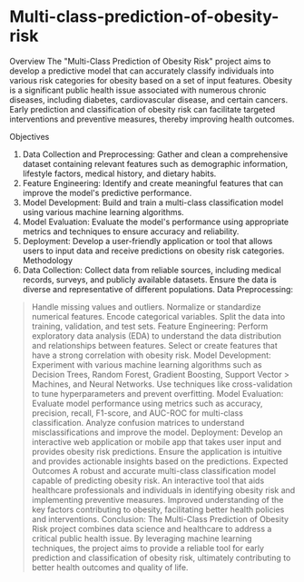 # Multi-class-prediction-of-obesity-risk
Overview
The "Multi-Class Prediction of Obesity Risk" project aims to develop a predictive model that can accurately classify individuals into various risk categories for obesity based on a set of input features. Obesity is a significant public health issue associated with numerous chronic diseases, including diabetes, cardiovascular disease, and certain cancers. Early prediction and classification of obesity risk can facilitate targeted interventions and preventive measures, thereby improving health outcomes.

Objectives
1. Data Collection and Preprocessing: Gather and clean a comprehensive dataset containing relevant features such as demographic information, lifestyle factors, medical history, and dietary habits.
2. Feature Engineering: Identify and create meaningful features that can improve the model's predictive performance.
3. Model Development: Build and train a multi-class classification model using various machine learning algorithms.
4. Model Evaluation: Evaluate the model's performance using appropriate metrics and techniques to ensure accuracy and reliability.
5. Deployment: Develop a user-friendly application or tool that allows users to input data and receive predictions on obesity risk categories.
Methodology
1. Data Collection: Collect data from reliable sources, including medical records, surveys, and publicly available datasets. Ensure the data is diverse and representative of different populations.
Data Preprocessing:
> Handle missing values and outliers.
> Normalize or standardize numerical features.
> Encode categorical variables.
> Split the data into training, validation, and test sets.
Feature Engineering:
> Perform exploratory data analysis (EDA) to understand the data distribution and relationships between features.
> Select or create features that have a strong correlation with obesity risk.
Model Development:
> Experiment with various machine learning algorithms such as Decision Trees, Random Forest, Gradient Boosting, Support Vector > Machines, and Neural Networks.
> Use techniques like cross-validation to tune hyperparameters and prevent overfitting.
Model Evaluation:
> Evaluate model performance using metrics such as accuracy, precision, recall, F1-score, and AUC-ROC for multi-class classification.
> Analyze confusion matrices to understand misclassifications and improve the model.
Deployment:
> Develop an interactive web application or mobile app that takes user input and provides obesity risk predictions.
> Ensure the application is intuitive and provides actionable insights based on the predictions.
Expected Outcomes
> A robust and accurate multi-class classification model capable of predicting obesity risk.
> An interactive tool that aids healthcare professionals and individuals in identifying obesity risk and implementing preventive measures.
> Improved understanding of the key factors contributing to obesity, facilitating better health policies and interventions.
Conclusion:
The Multi-Class Prediction of Obesity Risk project combines data science and healthcare to address a critical public health issue. By leveraging machine learning techniques, the project aims to provide a reliable tool for early prediction and classification of obesity risk, ultimately contributing to better health outcomes and quality of life.

